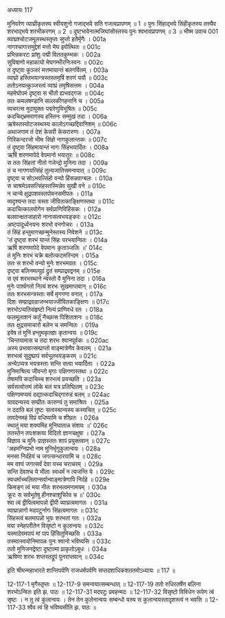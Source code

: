 अध्यायः 117

मुनिवरेण व्याघ्रीकृतस्य स्वीयशुनो गजाद्भये सति गजत्वप्रापणम् ॥ 1 ॥ पुनः सिंहाद्भये सिंहीकृतस्य तस्यैव शरभाद्भये शरभीकरणम् ॥ 2 ॥ दुष्टभावेनात्मजिघांसोस्तस्य पुनः श्वभावप्रापणम् ॥ 3 ॥
भीष्म उवाच 	001  
व्याघ्रश्चोटजमूलस्थस्तृप्तः सुप्तो हतैर्मृगैः ।	001a  
नागश्चागात्तमुद्देशं मत्तो मेघ इवोत्थितः ॥	001c  
प्रभिन्नकरटः प्रांशुः पद्मी विततकुम्भकः ।	002a  
सुविषाणो महाकायो मेघगम्भीरनिःस्वनः ॥	002c  
तं दृष्ट्वा कुञ्जरं मत्तमायान्तं बलगर्वितम् ।	003a  
व्याघ्रो हस्तिभयान्त्रस्तस्तमृषिं शरणं ययौ ॥	003c  
ततोऽनयत्कुञ्जरत्वं व्याघ्रं तमृषिसत्तमः ।	004a  
महमेघोपमं दृष्ट्वा स भीतो ह्यभवद्गजः ॥	004c  
ततः कमलषण्डानि सल्लकीगहनानि च ।	005a  
व्यचरत्स मुदायुक्तः पद्मरेणुविभूषितः ॥	005c  
कदचिद्भ्रममाणस्य हस्तिनः सम्मुखं तदा ।	006a  
ऋषेस्तस्योटजस्थस्य कालोऽगच्छद्दिवानिशम् ॥	006c  
अथाजगाम तं देशं केसरी केसरारुणः ।	007a  
गिरिकन्दरजो भीमः सिंहो नागकुलान्तकः ॥	007c  
तं दृष्ट्वा सिंहमायान्तं नागः सिंहभयार्दितः ।	008a  
ऋषिं शरणमापेदे वेपमानो भयातुरः ॥	008c  
स ततः सिंहतां नीतो गजेन्द्रो मुनिना तदा ।	009a  
तं च नागणयत्सिंहं तुल्यजातिसमन्वयात् ॥	009c  
दृष्ट्वा च सोऽभवत्सिंहो वन्यो हिंसन्नवाग्बलः ।	010a  
स चाश्रमेऽवसत्सिंहस्तस्मिन्नेव सुखी वने ॥	010c  
न चान्ये क्षुद्रपशवस्तपोवनसमीपतः ।	011a  
व्यदृश्यन्त तदा त्रस्ता जीविताकाङ्क्षिणस्तथा ॥	011c  
कदाचित्कालयोगेन सर्वप्राणिविहिंसकः ।	012a  
बलवान्क्षतजाहारो नानासत्वभयङ्करः ॥	012c  
अष्टपादूर्ध्वनयनः शरभो वनगोचरः ।	013a  
तं सिंहं हन्तुमागच्छन्मुनेस्तस्य निवेशने ॥	013c  
\'तं दृष्ट्वा शरभं यान्तं सिंहः परभयान्वितः ।	014a  
ऋषिं शरणमापेदे वेपमानः कृताञ्जलिः ॥\'	014c  
तं मुनिः शरभं चक्रे बलोत्कटमरिन्दम ।	015a  
ततः स शरभो वन्यो मुनेः शरभमग्रतः ।	015c  
दृष्ट्वा बलिनमत्युग्रं द्रुतं सम्प्राद्रवद्वनम् ॥	015e  
स एवं शरभस्थाने न्यस्तो वै मुनिना तदा ।	016a  
मुनेः पार्श्वगतो नित्यं शरभः सुखमाप्तवान् ॥	016c  
ततः शरभसन्त्रस्ताः सर्वे मृगगणा वनात् ।	017a  
दिशः सम्प्राद्रवन्राजन्भयाज्जीवितकाङ्क्षिणः ॥	017c  
शरभोऽप्यतिसंहृष्टो नित्यं प्राणिवधे रतः ।	018a  
फलमूलाशनं कर्तुं नैच्छत्स पिशिताशनः ॥	018c  
ततः क्षुद्रसमाचारो बलेन च समन्वितः ।	019a  
इयेष तं मुनिं हन्तुमकृतज्ञः कृतान्वयः ॥	019c  
\'चिन्तयामास च तदा शरभः श्वानपूर्वकः ॥	020ac  
अस्य प्रभावात्सम्प्राप्तो वाङ्मात्रेणैव केवलम् ।	021a  
शरभत्वं सुदुष्प्रापं सर्वभूतभयङ्करम् ॥	021c  
अन्येऽप्यत्र भयत्रस्ताः सन्ति सत्वा भयार्दिताः ।	022a  
मुनिमाश्रित्य जीवन्तो मृगाः पक्षिगणास्तथा ॥	022c  
तेषामपि कदाचिच्च शरभत्वं प्रयच्छति ।	023a  
सर्वसत्वोत्तमं लोके बलं यत्र प्रतिष्ठितम् ॥	023c  
पक्षिणामप्ययं दद्यात्कदाचिद्गारुडं बलम् ॥	024ac  
यावदन्यस्य सम्प्रीतः कारुण्यं तु समाश्रितः ।	025a  
न ददाति बलं तुष्टः सत्वस्यान्यस्य कस्यचित् ॥	025c  
तावदेनमहं विप्रं वधिष्यामि च शीघ्रतः ।	026a  
स्थातुं मया शक्यमिह मुनिघातान्न संशयः ॥\'	026c  
ततस्तेन तपःशक्त्या विदितो ज्ञानचक्षुषा ।	027a  
विज्ञाय च मुनिः प्राज्ञस्ततः शापं प्रयुक्तवान् ॥	027c  
\'अहमग्निप्रभो नाम मुनिर्भृगुकुलान्वयः ।	028a  
मनसा निर्दहेयं च जगत्सन्धारयामि च ॥	028c  
मम वश्यं जगत्सर्वं देवा यच्च चराचरम् ।	029a  
सन्ति देवाश्च ये भीताः स्वधर्मं न त्यजन्ति ये ।	029c  
स्वधर्माच्चलितान्सर्वान्वाङ्मात्रेणापि निर्दहे ॥	029e  
किमङ्ग त्वं मया नीतः शरभत्वमनामयम् ।	030a  
क्रूरः स सर्वभूतेषु हीनश्चाशुचिरेव च ॥\'	030c  
श्वा त्वं द्वीपित्वमापन्नो द्वीपी व्याघ्रत्वमागतः ।	031a  
व्याघ्रान्नागो मदपटुर्नागः सिंहत्वमागतः ॥	031c  
सिंहस्त्वं बलमापन्नो भूयः शरभतां गतः ।	032a  
मया स्नेहपरीतेन विसृष्टो न कुलान्वयः ॥	032c  
यस्मादेवमपापं मां पाप हिंसितुमिच्छसि ।	033a  
तस्मात्स्वयोनिमापन्नः पुनः श्वानो भविष्यसि ॥	033c  
ततो मुनिजनद्वेष्टा दुष्टात्मा प्राकृतोऽबुधः ।	034a  
ऋषिणा शरभः शप्तस्तद्रूपं पुनराप्तवान् ॥ 	034c  

इति श्रीमन्महाभारते शान्तिपर्वणि राजधर्मपर्वणि सप्तदशाधिकशततमोऽध्यायः ॥ 117 ॥

12-117-1 मृगैस्तृप्तः ॥ 12-117-9 समन्वयात्सम्बन्धात् ॥ 12-117-19 ततो रुधिरतर्षेण बलिना शरभोऽन्वितः इति झ. पाठः ॥ 12-117-31 मदपटुः प्रवहन्मदः ॥ 12-117-32 विसृष्टो विविधेन रूपेण त्वं सृष्टः । न तु त्वं कुलान्वयः । तेन तेन कुलेनान्वयः सम्बन्धो यस्य स कुलान्वयस्तादृशस्त्वं न भवसि ॥ 12-117-33 श्वैव त्वं हि भविष्यसीति झ. पाठः ॥
